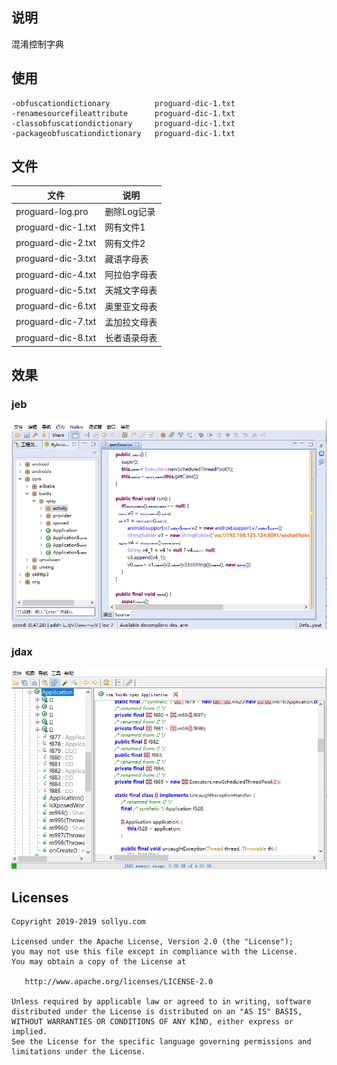 ## 说明
混淆控制字典

## 使用

```
-obfuscationdictionary          proguard-dic-1.txt
-renamesourcefileattribute      proguard-dic-1.txt
-classobfuscationdictionary     proguard-dic-1.txt
-packageobfuscationdictionary   proguard-dic-1.txt
```

## 文件

|文件|说明|
|---|---|
|proguard-log.pro|删除Log记录|
|proguard-dic-1.txt|网有文件1|
|proguard-dic-2.txt|网有文件2|
|proguard-dic-3.txt|藏语字母表|
|proguard-dic-4.txt|阿拉伯字母表|
|proguard-dic-5.txt|天城文字母表|
|proguard-dic-6.txt|奥里亚文母表|
|proguard-dic-7.txt|孟加拉文母表|
|proguard-dic-8.txt|长者语录母表|

## 效果

### jeb
![image](image/20190418142522.png)

### jdax
![image](image/20190418142627.png)

## Licenses

```
Copyright 2019-2019 sollyu.com

Licensed under the Apache License, Version 2.0 (the "License");
you may not use this file except in compliance with the License.
You may obtain a copy of the License at

   http://www.apache.org/licenses/LICENSE-2.0

Unless required by applicable law or agreed to in writing, software
distributed under the License is distributed on an "AS IS" BASIS,
WITHOUT WARRANTIES OR CONDITIONS OF ANY KIND, either express or implied.
See the License for the specific language governing permissions and
limitations under the License.
```